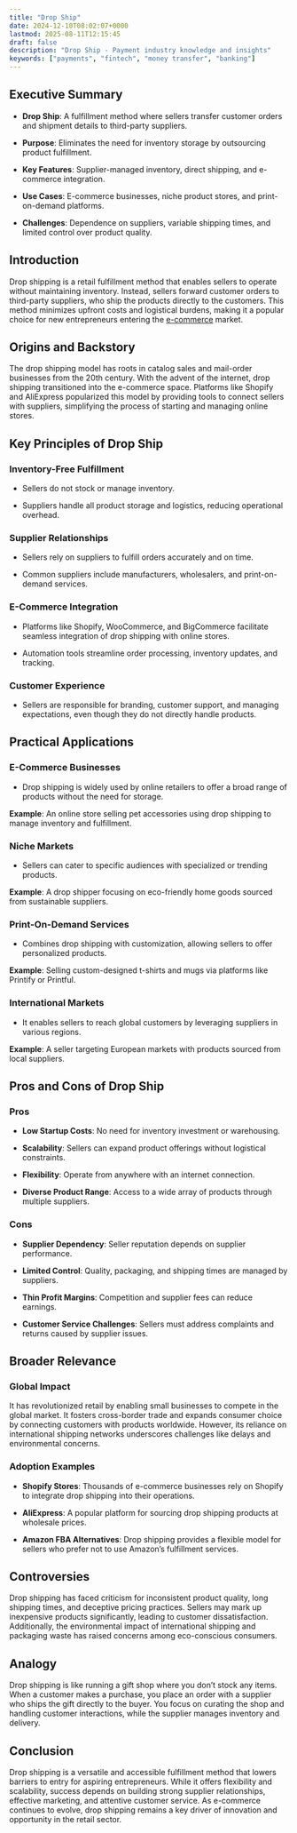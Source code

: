```yaml
---
title: "Drop Ship"
date: 2024-12-10T08:02:07+0000
lastmod: 2025-08-11T12:15:45
draft: false
description: "Drop Ship - Payment industry knowledge and insights"
keywords: ["payments", "fintech", "money transfer", "banking"]
---
```


## Executive Summary

- **Drop Ship**: A fulfillment method where sellers transfer customer orders and shipment details to third-party suppliers.

- **Purpose**: Eliminates the need for inventory storage by outsourcing product fulfillment.

- **Key Features**: Supplier-managed inventory, direct shipping, and e-commerce integration.

- **Use Cases**: E-commerce businesses, niche product stores, and print-on-demand platforms.

- **Challenges**: Dependence on suppliers, variable shipping times, and limited control over product quality.

## Introduction

Drop shipping is a retail fulfillment method that enables sellers to operate without maintaining inventory. Instead, sellers forward customer orders to third-party suppliers, who ship the products directly to the customers. This method minimizes upfront costs and logistical burdens, making it a popular choice for new entrepreneurs entering the [e-commerce](https://faisalkhanllc.xyz/resources/payments-wiki/e/e-commerce/) market.

## Origins and Backstory

The drop shipping model has roots in catalog sales and mail-order businesses from the 20th century. With the advent of the internet, drop shipping transitioned into the e-commerce space. Platforms like Shopify and AliExpress popularized this model by providing tools to connect sellers with suppliers, simplifying the process of starting and managing online stores.

## Key Principles of Drop Ship

### Inventory-Free Fulfillment

- Sellers do not stock or manage inventory.

- Suppliers handle all product storage and logistics, reducing operational overhead.

### Supplier Relationships

- Sellers rely on suppliers to fulfill orders accurately and on time.

- Common suppliers include manufacturers, wholesalers, and print-on-demand services.

### E-Commerce Integration

- Platforms like Shopify, WooCommerce, and BigCommerce facilitate seamless integration of drop shipping with online stores.

- Automation tools streamline order processing, inventory updates, and tracking.

### Customer Experience

- Sellers are responsible for branding, customer support, and managing expectations, even though they do not directly handle products.

## Practical Applications

### E-Commerce Businesses

- Drop shipping is widely used by online retailers to offer a broad range of products without the need for storage.

**Example**: An online store selling pet accessories using drop shipping to manage inventory and fulfillment.

### Niche Markets

- Sellers can cater to specific audiences with specialized or trending products.

**Example**: A drop shipper focusing on eco-friendly home goods sourced from sustainable suppliers.

### Print-On-Demand Services

- Combines drop shipping with customization, allowing sellers to offer personalized products.

**Example**: Selling custom-designed t-shirts and mugs via platforms like Printify or Printful.

### International Markets

- It enables sellers to reach global customers by leveraging suppliers in various regions.

**Example**: A seller targeting European markets with products sourced from local suppliers.

## Pros and Cons of Drop Ship

### Pros

- **Low Startup Costs**: No need for inventory investment or warehousing.

- **Scalability**: Sellers can expand product offerings without logistical constraints.

- **Flexibility**: Operate from anywhere with an internet connection.

- **Diverse Product Range**: Access to a wide array of products through multiple suppliers.

### Cons

- **Supplier Dependency**: Seller reputation depends on supplier performance.

- **Limited Control**: Quality, packaging, and shipping times are managed by suppliers.

- **Thin Profit Margins**: Competition and supplier fees can reduce earnings.

- **Customer Service Challenges**: Sellers must address complaints and returns caused by supplier issues.

## Broader Relevance

### Global Impact

It has revolutionized retail by enabling small businesses to compete in the global market. It fosters cross-border trade and expands consumer choice by connecting customers with products worldwide. However, its reliance on international shipping networks underscores challenges like delays and environmental concerns.

### Adoption Examples

- **Shopify Stores**: Thousands of e-commerce businesses rely on Shopify to integrate drop shipping into their operations.

- **AliExpress**: A popular platform for sourcing drop shipping products at wholesale prices.

- **Amazon FBA Alternatives**: Drop shipping provides a flexible model for sellers who prefer not to use Amazon’s fulfillment services.

## Controversies

Drop shipping has faced criticism for inconsistent product quality, long shipping times, and deceptive pricing practices. Sellers may mark up inexpensive products significantly, leading to customer dissatisfaction. Additionally, the environmental impact of international shipping and packaging waste has raised concerns among eco-conscious consumers.

## Analogy

Drop shipping is like running a gift shop where you don’t stock any items. When a customer makes a purchase, you place an order with a supplier who ships the gift directly to the buyer. You focus on curating the shop and handling customer interactions, while the supplier manages inventory and delivery.

## Conclusion

Drop shipping is a versatile and accessible fulfillment method that lowers barriers to entry for aspiring entrepreneurs. While it offers flexibility and scalability, success depends on building strong supplier relationships, effective marketing, and attentive customer service. As e-commerce continues to evolve, drop shipping remains a key driver of innovation and opportunity in the retail sector.